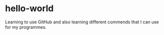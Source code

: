 # hello-world
Learning to use GitHub and also learning different commends that I can use for my programmes.
